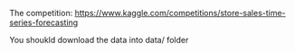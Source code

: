 The competition: https://www.kaggle.com/competitions/store-sales-time-series-forecasting

You shoukld download the data into data/ folder
